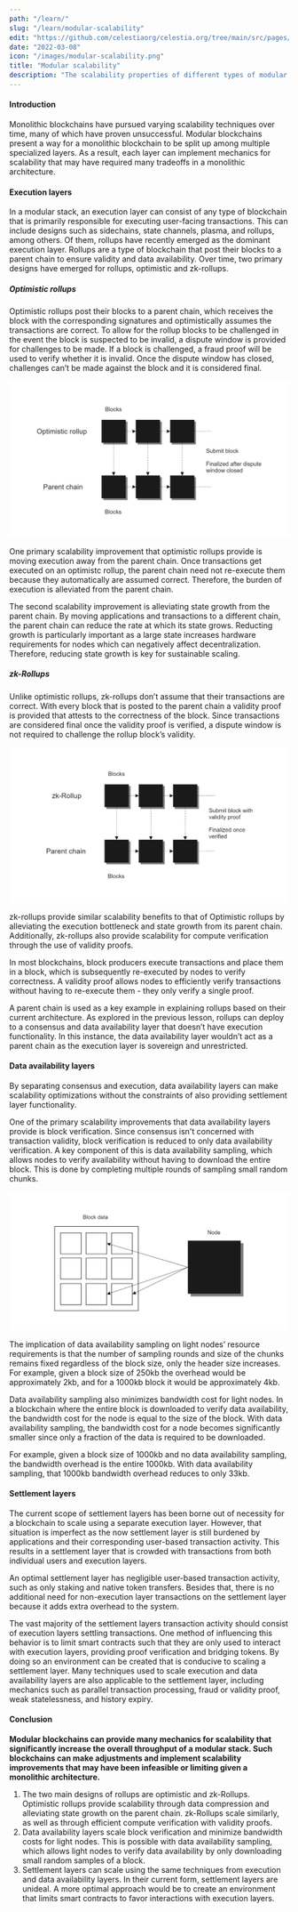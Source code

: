```yaml
---
path: "/learn/"
slug: "/learn/modular-scalability"
edit: "https://github.com/celestiaorg/celestia.org/tree/main/src/pages/markdown-pages/learn/modular-scalability.md"
date: "2022-03-08"
icon: "/images/modular-scalability.png"
title: "Modular scalability"
description: "The scalability properties of different types of modular blockchains."
---
```


#### Introduction

Monolithic blockchains have pursued varying scalability techniques over time, many of which have proven unsuccessful. Modular blockchains present a way for a monolithic blockchain to be split up among multiple specialized layers. As a result, each layer can implement mechanics for scalability that may have required many tradeoffs in a monolithic architecture.

#### Execution layers

In a modular stack, an execution layer can consist of any type of blockchain that is primarily responsible for executing user-facing transactions. This can include designs such as sidechains, state channels, plasma, and rollups, among others. Of them, rollups have recently emerged as the dominant execution layer.
Rollups are a type of blockchain that post their blocks to a parent chain to ensure validity and data availability. Over time, two primary designs have emerged for rollups, optimistic and zk-rollups.

##### Optimistic rollups

Optimistic rollups post their blocks to a parent chain, which receives the block with the corresponding signatures and optimistically assumes the transactions are correct. To allow for the rollup blocks to be challenged in the event the block is suspected to be invalid, a dispute window is provided for challenges to be made. If a block is challenged, a fraud proof will be used to verify whether it is invalid. Once the dispute window has closed, challenges can’t be made against the block and it is considered final.

![GATSBY_EMPTY_ALT](./images/article-3-image-2.png)

One primary scalability improvement that optimistic rollups provide is moving execution away from the parent chain. Once transactions get executed on an optimistc rollup, the parent chain need not re-execute them because they automatically are assumed correct. Therefore, the burden of execution is alleviated from the parent chain.

The second scalability improvement is alleviating state growth from the parent chain. By moving applications and transactions to a different chain, the parent chain can reduce the rate at which its state grows. Reducting growth is particularly important as a large state increases hardware requirements for nodes which can negatively affect decentralization. Therefore, reducing state growth is key for sustainable scaling.

##### zk-Rollups

Unlike optimistic rollups, zk-rollups don’t assume that their transactions are correct. With every block that is posted to the parent chain a validity proof is provided that attests to the correctness of the block. Since transactions are considered final once the validity proof is verified, a dispute window is not required to challenge the rollup block’s validity.

![GATSBY_EMPTY_ALT](./images/article-3-image-3.png)

zk-rollups provide similar scalability benefits to that of Optimistic rollups by alleviating the execution bottleneck and state growth from its parent chain. Additionally, zk-rollups also provide scalability for compute verification through the use of validity proofs.

In most blockchains, block producers execute transactions and place them in a block, which is subsequently re-executed by nodes to verify correctness. A validity proof allows nodes to efficiently verify transactions without having to re-execute them - they only verify a single proof.

A parent chain is used as a key example in explaining rollups based on their current architecture. As explored in the previous lesson, rollups can deploy to a consensus and data availability layer that doesn’t have execution functionality. In this instance, the data availability layer wouldn’t act as a parent chain as the execution layer is sovereign and unrestricted.

#### Data availability layers

By separating consensus and execution, data availability layers can make scalability optimizations without the constraints of also providing settlement layer functionality. 

One of the primary scalability improvements that data availability layers provide is block verification. Since consensus isn't concerned with transaction validity, block verification is reduced to only data availability verification. A key component of this is data availability sampling, which allows nodes to verify availability without having to download the entire block. This is done by completing multiple rounds of sampling small random chunks. 

![GATSBY_EMPTY_ALT](./images/article-3-image-1.png)

The implication of data availability sampling on light nodes’ resource requirements is that the number of sampling rounds and size of the chunks remains fixed regardless of the block size, only the header size increases. For example, given a block size of 250kb the overhead would be approximately 2kb, and for a 1000kb block it would be approximately 4kb.

Data availability sampling also minimizes bandwidth cost for light nodes. In a blockchain where the entire block is downloaded to verify data availability, the bandwidth cost for the node is equal to the size of the block. With data availability sampling, the bandwidth cost for a node becomes significantly smaller since only a fraction of the data is required to be downloaded.

For example, given a block size of 1000kb and no data availability sampling, the bandwidth overhead is the entire 1000kb. With data availability sampling, that 1000kb bandwidth overhead reduces to only 33kb. 

#### Settlement layers

The current scope of settlement layers has been borne out of necessity for a blockchain to scale using a separate execution layer. However, that situation is imperfect as the now settlement layer is still burdened by applications and their corresponding user-based transaction activity. This results in a settlement layer that is crowded with transactions from both individual users and execution layers.

An optimal settlement layer has negligible user-based transaction activity, such as only staking and native token transfers. Besides that, there is no additional need for non-execution layer transactions on the settlement layer because it adds extra overhead to the system.

The vast majority of the settlement layers transaction activity should consist of execution layers settling transactions. One method of influencing this behavior is to limit smart contracts such that they are only used to interact with execution layers, providing proof verification and bridging tokens. By doing so an environment can be created that is conducive to scaling a settlement layer. Many techniques used to scale execution and data availability layers are also applicable to the settlement layer, including mechanics such as parallel transaction processing, fraud or validity proof, weak statelessness, and history expiry.

<div class="conclusion"> 

#### Conclusion

**Modular blockchains can provide many mechanics for scalability that significantly increase the overall throughput of a modular stack. Such blockchains can make adjustments and implement scalability improvements that may have been infeasible or limiting given a monolithic architecture.**

1. The two main designs of rollups are optimistic and zk-Rollups. Optimistic rollups provide scalability through data compression and alleviating state growth on the parent chain. zk-Rollups scale similarly, as well as through efficient compute verification with validity proofs.
2. Data availability layers scale block verification and minimize bandwidth costs for light nodes. This is possible with data availability sampling, which allows light nodes to verify data availability by only downloading small random samples of a block.
3. Settlement layers can scale using the same techniques from execution and data availability layers. In their current form, settlement layers are unideal. A more optimal approach would be to create an environment that limits smart contracts to favor interactions with execution layers.
</div>
